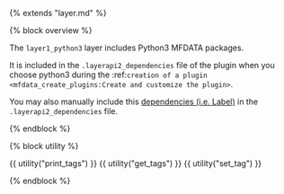 {% extends "layer.md" %}

{% block overview %}

The `layer1_python3` layer includes Python3 MFDATA packages.

It is included in the `.layerapi2_dependencies` file of the plugin when you choose python3 during the :ref:`creation of a plugin <mfdata_create_plugins:Create and customize the plugin>`.

You may also manually include this [dependencies (i.e. Label)](#label) in the `.layerapi2_dependencies` file.

{% endblock %}

{% block utility %}

{{ utility("print_tags") }}
{{ utility("get_tags") }}
{{ utility("set_tag") }}

{% endblock %}
